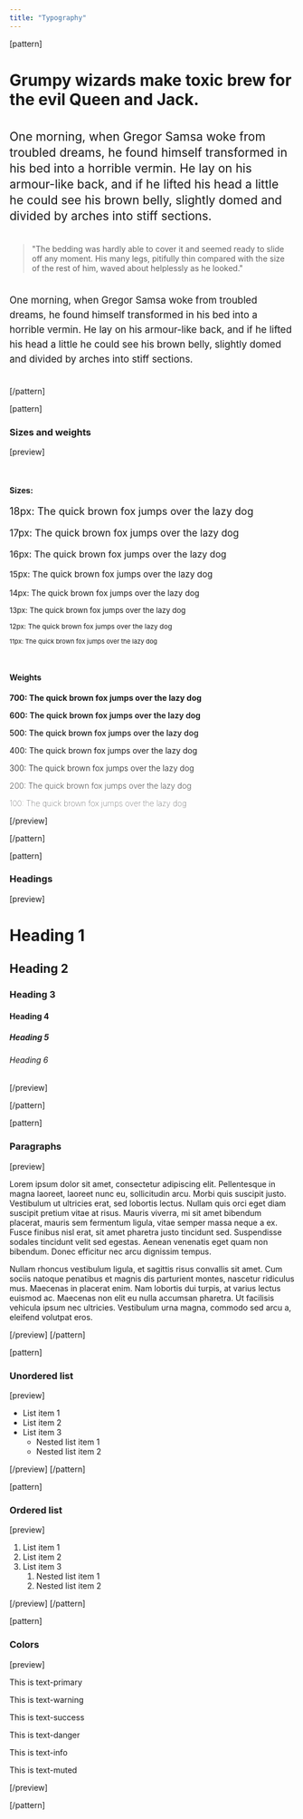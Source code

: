 ```yaml
---
title: "Typography"
---
```


[pattern]
<div class="container-fluid">
    <div class="row">
        <div style="max-width: 100%; width: 600px; margin: auto;">
            <h1 style="margin-bottom: 35px;">Grumpy wizards make toxic brew for the evil Queen and Jack.</h1>
            <p style="font-size: 21px; margin-bottom: 35px; line-height: 28px;">One morning, when Gregor Samsa woke from troubled dreams, he found himself transformed in his bed into a horrible vermin. He lay on his armour-like back, and if he lifted his head a little he could see his brown belly, slightly domed and divided by arches into stiff sections.</p>
            <blockquote style="margin-bottom: 35px;">"The bedding was hardly able to cover it and seemed ready to slide off any moment. His many legs, pitifully thin compared with the size of the rest of him, waved about helplessly as he looked."</blockquote>
            <p style="font-size: 17px; margin-bottom: 35px; line-height: 26px;">One morning, when Gregor Samsa woke from troubled dreams, he found himself transformed in his bed into a horrible vermin. He lay on his armour-like back, and if he lifted his head a little he could see his brown belly, slightly domed and divided by arches into stiff sections.</p>
        </div>
    </div>
</div>
[/pattern]

[pattern]
### Sizes and weights

[preview]
<!-- <h3>Open Sans</h3> -->
&nbsp;
<h4>Sizes:</h4>
<p style="font-size: 18px">18px: The quick brown fox jumps over the lazy dog</p>
<p style="font-size: 17px">17px: The quick brown fox jumps over the lazy dog</p>
<p style="font-size: 16px">16px: The quick brown fox jumps over the lazy dog</p>
<p style="font-size: 15px">15px: The quick brown fox jumps over the lazy dog</p>
<p style="font-size: 14px">14px: The quick brown fox jumps over the lazy dog</p>
<p style="font-size: 13px">13px: The quick brown fox jumps over the lazy dog</p>
<p style="font-size: 12px">12px: The quick brown fox jumps over the lazy dog</p>
<p style="font-size: 11px">11px: The quick brown fox jumps over the lazy dog</p>
&nbsp;
<h4>Weights</h4>
<div style="font-size: 14px">
    <p style="font-weight: 700">700: The quick brown fox jumps over the lazy dog</p>
    <p style="font-weight: 600">600: The quick brown fox jumps over the lazy dog</p>
    <p style="font-weight: 500">500: The quick brown fox jumps over the lazy dog</p>
    <p style="font-weight: 400">400: The quick brown fox jumps over the lazy dog</p>
    <p style="font-weight: 300">300: The quick brown fox jumps over the lazy dog</p>
    <p style="font-weight: 200">200: The quick brown fox jumps over the lazy dog</p>
    <p style="font-weight: 100">100: The quick brown fox jumps over the lazy dog</p>
</div>

[/preview]

[/pattern]

[pattern]
### Headings

[preview]
<h1>Heading 1</h1>
<h2>Heading 2</h2>
<h3>Heading 3</h3>
<h4>Heading 4</h4>
<h5>Heading 5</h5>
<h6>Heading 6</h6>
[/preview]

[/pattern]

[pattern]
### Paragraphs
[preview]
<p>Lorem ipsum dolor sit amet, consectetur adipiscing elit. Pellentesque in magna laoreet, laoreet nunc eu, sollicitudin arcu. Morbi quis suscipit justo. Vestibulum ut ultricies erat, sed lobortis lectus. Nullam quis orci eget diam suscipit pretium vitae at risus. Mauris viverra, mi sit amet bibendum placerat, mauris sem fermentum ligula, vitae semper massa neque a ex. Fusce finibus nisl erat, sit amet pharetra justo tincidunt sed. Suspendisse sodales tincidunt velit sed egestas. Aenean venenatis eget quam non bibendum. Donec efficitur nec arcu dignissim tempus.</p>
<p>Nullam rhoncus vestibulum ligula, et sagittis risus convallis sit amet. Cum sociis natoque penatibus et magnis dis parturient montes, nascetur ridiculus mus. Maecenas in placerat enim. Nam lobortis dui turpis, at varius lectus euismod ac. Maecenas non elit eu nulla accumsan pharetra. Ut facilisis vehicula ipsum nec ultricies. Vestibulum urna magna, commodo sed arcu a, eleifend volutpat eros.</p>
[/preview]
[/pattern]

[pattern]
### Unordered list
[preview]
<ul>
    <li>List item 1</li>
    <li>List item 2</li>
    <li>List item 3
        <ul>
            <li>Nested list item 1 </li>
            <li>Nested list item 2 </li>
        </ul>
    </li>
</ul>
[/preview]
[/pattern]

[pattern]
### Ordered list
[preview]
<ol>
    <li>List item 1</li>
    <li>List item 2</li>
    <li>List item 3
        <ol>
            <li>Nested list item 1 </li>
            <li>Nested list item 2 </li>
        </ol>
    </li>
</ol>
[/preview]
[/pattern]

[pattern]
### Colors

[preview]
<p class="text-primary">This is text-primary</p>
<p class="text-warning">This is text-warning</p>
<p class="text-success">This is text-success</p>
<p class="text-danger">This is text-danger</p>
<p class="text-info">This is text-info</p>
<p class="text-muted">This is text-muted</p>
[/preview]

[/pattern]
